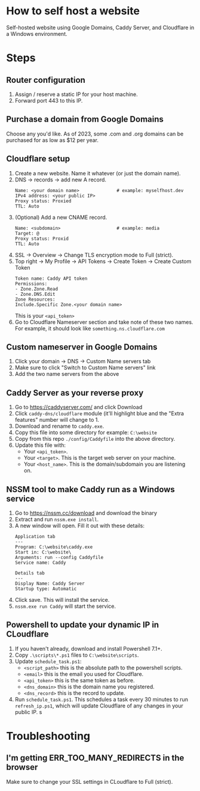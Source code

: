 # How to self host a website
Self-hosted website using Google Domains, Caddy Server, and Cloudflare in a
Windows environment.

# Steps
## Router configuration
1. Assign / reserve a static IP for your host machine.
2. Forward port 443 to this IP.

## Purchase a domain from Google Domains
Choose any you'd like. As of 2023, some .com and .org domains can be purchased
for as low as $12 per year.

## Cloudflare setup
1. Create a new website. Name it whatever (or just the domain name).
2. DNS -> records -> add new A record.
   ```
   Name: <your domain name>              # example: myselfhost.dev
   IPv4 address: <your public IP>
   Proxy status: Proxied
   TTL: Auto
   ```
3. (Optional) Add a new CNAME record.
   ```
   Name: <subdomain>                     # example: media
   Target: @
   Proxy status: Proxid
   TTL: Auto
   ````
4. SSL -> Overview -> Change TLS encryption mode to Full (strict).
6. Top right -> My Profile -> API Tokens -> Create Token ->
   Create Custom Token
   ```
   Token name: Caddy API token
   Permissions: 
   - Zone.Zone.Read
   - Zone.DNS.Edit
   Zone Resources:
   Include.Specific Zone.<your domain name>
   ```
   This is your `<api_token>`
6. Go to Cloudflare Nameserver section and take note of these two names.
   For example, it should look like `something.ns.cloudflare.com`

## Custom nameserver in Google Domains
1. Click your domain -> DNS -> Custom Name servers tab
2. Make sure to click "Switch to Custom Name servers" link
3. Add the two name servers from the above

## Caddy Server as your reverse proxy
1. Go to https://caddyserver.com/ and click Download
2. Click `caddy-dns/cloudflare` module (it'll highlight blue and the "Extra
   features" number will change to 1.
3. Download and rename to `caddy.exe`.
4. Copy this file into some directory for example: `C:\website`
5. Copy from this repo `./config/Caddyfile` into the above directory.
6. Update this file with:
   - Your `<api_token>`.
   - Your `<target>`. This is the target web server on your machine.
   - Your `<host_name>`. This is the domain/subdomain you are listening on.

## NSSM tool to make Caddy run as a Windows service
1. Go to https://nssm.cc/download and download the binary
2. Extract and run `nssm.exe install`.
3. A new window will open. Fill it out with these details:
   ```
   Application tab
   ---
   Program: C:\website\caddy.exe
   Start in: C:\website\
   Arguments: run --config Caddyfile
   Service name: Caddy

   Details tab
   ---
   Display Name: Caddy Server
   Startup type: Automatic
   ```
4. Click save. This will install the service.
5. `nssm.exe run Caddy` will start the service.

## Powershell to update your dynamic IP in CLoudflare
1. If you haven't already, download and install Powershell 7.1+.
2. Copy `.\scripts\*.ps1` files to `C:\website\scripts`.
3. Update `schedule_task.ps1`:
   - `<script_path>` this is the absolute path to the powershell scripts.
   - `<email>` this is the email you used for Cloudflare.
   - `<api_token>` this is the same token as before.
   - `<dns_domain>` this is the domain name you registered.
   - `<dns_record>` this is the record to update.
4. Run `schedule_task.ps1`. This schedules a task every 30 minutes to run
   `refresh_ip.ps1`, which will update Cloudflare of any changes in your
   public IP.
s
# Troubleshooting
## I'm getting ERR_TOO_MANY_REDIRECTS in the browser
Make sure to change your SSL settings in CLoudflare to Full (strict).